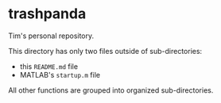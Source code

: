 # trashpanda
Tim's personal repository.

This directory has only two files outside of sub-directories:
* this `README.md` file
* MATLAB's `startup.m` file

All other functions are grouped into organized sub-directories.